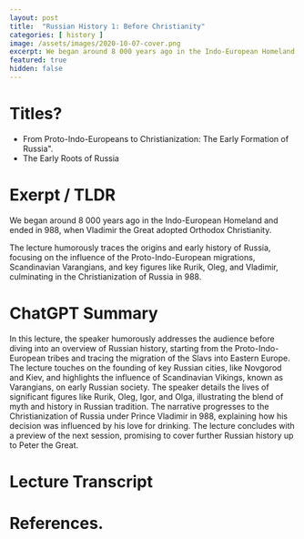 ```yaml
---
layout: post
title:  "Russian History 1: Before Christianity"
categories: [ history ]
image: /assets/images/2020-10-07-cover.png
excerpt: We began around 8 000 years ago in the Indo-European Homeland and ended in 988, when Vladimir the Great adopted Orthodox Christianity.
featured: true
hidden: false
---
```


# Titles?

* From Proto-Indo-Europeans to Christianization: The Early Formation of Russia".
* The Early Roots of Russia

# Exerpt / TLDR

We began around 8 000 years ago in the Indo-European Homeland and ended in 988, when Vladimir the Great adopted Orthodox Christianity.

The lecture humorously traces the origins and early history of Russia, focusing on the influence of the Proto-Indo-European migrations, Scandinavian Varangians, and key figures like Rurik, Oleg, and Vladimir, culminating in the Christianization of Russia in 988.

# ChatGPT Summary

In this lecture, the speaker humorously addresses the audience before diving into an overview of Russian history, starting from the Proto-Indo-European tribes and tracing the migration of the Slavs into Eastern Europe. The lecture touches on the founding of key Russian cities, like Novgorod and Kiev, and highlights the influence of Scandinavian Vikings, known as Varangians, on early Russian society. The speaker details the lives of significant figures like Rurik, Oleg, Igor, and Olga, illustrating the blend of myth and history in Russian tradition. The narrative progresses to the Christianization of Russia under Prince Vladimir in 988, explaining how his decision was influenced by his love for drinking. The lecture concludes with a preview of the next session, promising to cover further Russian history up to Peter the Great.

# Lecture Transcript

# References.
